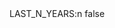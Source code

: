 <?xml version="1.0" encoding="UTF-8"?>
<CustomMetadata xmlns="http://soap.sforce.com/2006/04/metadata">
    <label>LAST_N_YEARS:n</label>
    <protected>false</protected>
</CustomMetadata>
